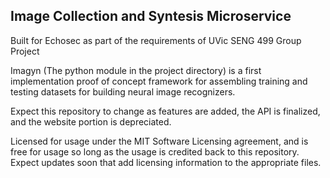 ## Image Collection and Syntesis Microservice
Built for Echosec as part of the requirements of UVic SENG 499 Group Project

Imagyn (The python module in the project directory) is a first implementation proof of concept framework for assembling training and testing datasets for building neural image recognizers.

Expect this repository to change as features are added, the API is finalized, and the website portion is depreciated.

Licensed for usage under the MIT Software Licensing agreement, and is free for usage so long as the usage is credited back to this repository. Expect updates soon that add licensing information to the appropriate files.
